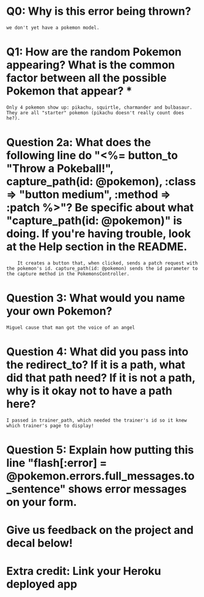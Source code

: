 # Q0: Why is this error being thrown?
	we don't yet have a pokemon model.
# Q1: How are the random Pokemon appearing? What is the common factor between all the possible Pokemon that appear? *
	Only 4 pokemon show up: pikachu, squirtle, charmander and bulbasaur. They are all "starter" pokemon (pikachu doesn't really count does he?).
# Question 2a: What does the following line do "<%= button_to "Throw a Pokeball!", capture_path(id: @pokemon), :class => "button medium", :method => :patch %>"? Be specific about what "capture_path(id: @pokemon)" is doing. If you're having trouble, look at the Help section in the README.
		It creates a button that, when clicked, sends a patch request with the pokemon's id. capture_path(id: @pokemon) sends the id parameter to the capture method in the PokemonsController.

# Question 3: What would you name your own Pokemon?
	Miguel cause that man got the voice of an angel
# Question 4: What did you pass into the redirect_to? If it is a path, what did that path need? If it is not a path, why is it okay not to have a path here?
	I passed in trainer_path, which needed the trainer's id so it knew which trainer's page to display!
# Question 5: Explain how putting this line "flash[:error] = @pokemon.errors.full_messages.to_sentence" shows error messages on your form.

# Give us feedback on the project and decal below!

# Extra credit: Link your Heroku deployed app
